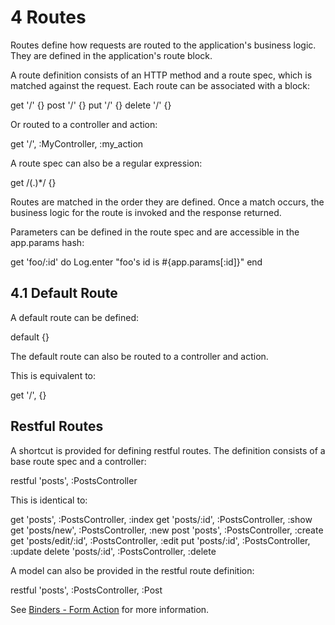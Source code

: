 <h1 id="section_4">4 Routes</h1>

Routes define how requests are routed to the application's business logic. They are defined in the application's route block.

A route definition consists of an HTTP method and a route spec, which is matched against the request. Each route can be associated with a block:

<div class="code ruby">
get '/' {}
post '/' {}
put '/' {}
delete '/' {}
</div>

Or routed to a controller and action:

<div class="code ruby">
get '/', :MyController, :my_action
</div>

A route spec can also be a regular expression:

<div class="code ruby">
get /(.)*/ {}
</div>

Routes are matched in the order they are defined. Once a match occurs, the business logic for the route is invoked and the response returned.

Parameters can be defined in the route spec and are accessible in the app.params hash:

<div class="code ruby">
get 'foo/:id' do
  Log.enter "foo's id is #{app.params[:id]}"
end
</div>

<h2 id="section_4.1">4.1 Default Route</h2>

A default route can be defined:

<div class="code ruby">
default {} 
</div>

The default route can also be routed to a controller and action.

This is equivalent to:

<div class="code ruby">
get '/', {}
</div>

<h2 id="section_4.2">Restful Routes</h2>

A shortcut is provided for defining restful routes. The definition consists of a base route spec and a controller:

<div class="code ruby">
restful 'posts', :PostsController
</div>

This is identical to:

<div class="code ruby">
get 'posts', :PostsController, :index
get 'posts/:id', :PostsController, :show
get 'posts/new', :PostsController, :new
post 'posts', :PostsController, :create
get 'posts/edit/:id', :PostsController, :edit
put 'posts/:id', :PostsController, :update
delete 'posts/:id', :PostsController, :delete
</div>

A model can also be provided in the restful route definition:

<div class="code ruby">
restful 'posts', :PostsController, :Post
</div>

See [Binders - Form Action](#section_7.1) for more information.